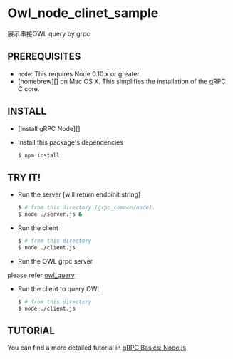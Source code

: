 Owl_node_clinet_sample
===========================
展示串接OWL query by grpc

PREREQUISITES
-------------

- `node`: This requires Node 0.10.x or greater.
- [homebrew][] on Mac OS X.  This simplifies the installation of the gRPC C core.

INSTALL
-------
 - [Install gRPC Node][]

 - Install this package's dependencies

   ```sh
   $ npm install
   ```

TRY IT!
-------

 - Run the server [will return endpinit string]

   ```sh
   $ # from this directory (grpc_common/node).
   $ node ./server.js &
   ```

 - Run the client

   ```sh
   $ # from this directory
   $ node ./client.js
   ```
 - Run the OWL grpc server

  please refer [owl_query](https://github.com/masato25/query/tree/grpc_feature/grpc)
 - Run the client to query OWL
   ```sh
   $ # from this directory
   $ node ./client.js
   ```

TUTORIAL
--------
You can find a more detailed tutorial in
[gRPC Basics: Node.js](http://www.grpc.io/docs/tutorials/basic/node.html)
